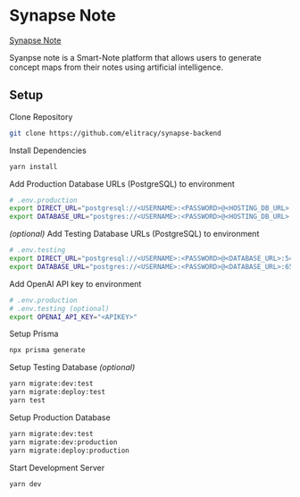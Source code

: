 # Synapse Note
[Synapse Note](https://www.synapsenote.com) 

Syanpse note is a Smart-Note platform that allows users to generate concept maps from their notes using artificial intelligence.

## Setup
Clone Repository

```bash
git clone https://github.com/elitracy/synapse-backend
```

Install Dependencies
```bash
yarn install
```

Add Production Database URLs (PostgreSQL) to environment
```bash
# .env.production 
export DIRECT_URL="postgresql://<USERNAME>:<PASSWORD>@<HOSTING_DB_URL>:5432/postgres?connect_timeout=500"
export DATABASE_URL="postgres://<USERNAME>:<PASSWORD>@<HOSTING_DB_URL>:6543/postgres?pgbouncer=true&connect_timeout=500"
```

_(optional)_ Add Testing Database URLs (PostgreSQL) to environment
```bash
# .env.testing
export DIRECT_URL="postgresql://<USERNAME>:<PASSWORD>@<DATABASE_URL>:5432/postgres?connect_timeout=500"
export DATABASE_URL="postgres://<USERNAME>:<PASSWORD>@<DATABASE_URL>:6543/postgres?pgbouncer=true&connect_timeout=500"
```

Add OpenAI API key to environment
```bash
# .env.production 
# .env.testing (optional)
export OPENAI_API_KEY="<APIKEY>"
```

Setup Prisma
```bash
npx prisma generate
```

Setup Testing Database *(optional)*
```bash
yarn migrate:dev:test
yarn migrate:deploy:test
yarn test
```

Setup Production Database
```bash
yarn migrate:dev:test
yarn migrate:dev:production
yarn migrate:deploy:production
```

Start Development Server
```bash
yarn dev
```
